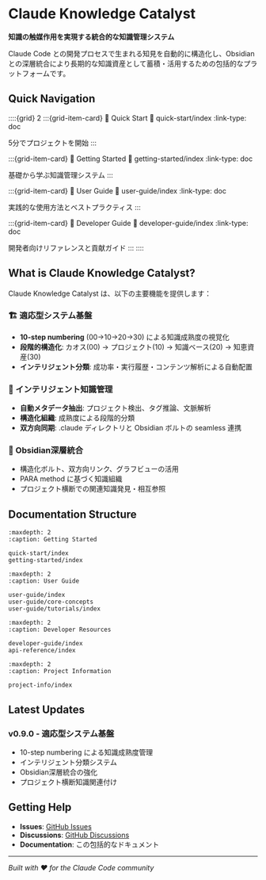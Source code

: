 # Claude Knowledge Catalyst

**知識の触媒作用を実現する統合的な知識管理システム**

Claude Code との開発プロセスで生まれる知見を自動的に構造化し、Obsidian との深層統合により長期的な知識資産として蓄積・活用するための包括的なプラットフォームです。

## Quick Navigation

::::{grid} 2
:::{grid-item-card} 🚀 Quick Start
:link: quick-start/index
:link-type: doc

5分でプロジェクトを開始
:::

:::{grid-item-card} 📖 Getting Started
:link: getting-started/index
:link-type: doc

基礎から学ぶ知識管理システム
:::

:::{grid-item-card} 👥 User Guide
:link: user-guide/index
:link-type: doc

実践的な使用方法とベストプラクティス
:::

:::{grid-item-card} 🔧 Developer Guide
:link: developer-guide/index
:link-type: doc

開発者向けリファレンスと貢献ガイド
:::
::::

## What is Claude Knowledge Catalyst?

Claude Knowledge Catalyst は、以下の主要機能を提供します：

### 🏗️ 適応型システム基盤
- **10-step numbering** (00→10→20→30) による知識成熟度の視覚化
- **段階的構造化**: カオス(00) → プロジェクト(10) → 知識ベース(20) → 知恵資産(30)
- **インテリジェント分類**: 成功率・実行履歴・コンテンツ解析による自動配置

### 🧠 インテリジェント知識管理
- **自動メタデータ抽出**: プロジェクト検出、タグ推論、文脈解析
- **構造化組織**: 成熟度による段階的分類
- **双方向同期**: .claude ディレクトリと Obsidian ボルトの seamless 連携

### 🎯 Obsidian深層統合
- 構造化ボルト、双方向リンク、グラフビューの活用
- PARA method に基づく知識組織
- プロジェクト横断での関連知識発見・相互参照

## Documentation Structure

```{toctree}
:maxdepth: 2
:caption: Getting Started

quick-start/index
getting-started/index
```

```{toctree}
:maxdepth: 2
:caption: User Guide

user-guide/index
user-guide/core-concepts
user-guide/tutorials/index
```

```{toctree}
:maxdepth: 2
:caption: Developer Resources

developer-guide/index
api-reference/index
```

```{toctree}
:maxdepth: 2
:caption: Project Information

project-info/index
```

## Latest Updates

### v0.9.0 - 適応型システム基盤
- 10-step numbering による知識成熟度管理
- インテリジェント分類システム
- Obsidian深層統合の強化
- プロジェクト横断知識関連付け

## Getting Help

- **Issues**: [GitHub Issues](https://github.com/drillan/claude-knowledge-catalyst/issues)
- **Discussions**: [GitHub Discussions](https://github.com/drillan/claude-knowledge-catalyst/discussions)
- **Documentation**: この包括的なドキュメント

---

*Built with ❤️ for the Claude Code community*
